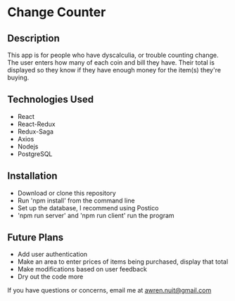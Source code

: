 # Change Counter

## Description
This app is for people who have dyscalculia, or trouble counting change. The user enters how many of each coin and bill they have. Their total is displayed so they know if they have enough money for the item(s) they're buying.

## Technologies Used
- React
- React-Redux
- Redux-Saga
- Axios
- Nodejs
- PostgreSQL

## Installation
- Download or clone this repository
- Run 'npm install' from the command line
- Set up the database, I recommend using Postico
- 'npm run server' and 'npm run client' run the program

## Future Plans
- Add user authentication
- Make an area to enter prices of items being purchased, display that total
- Make modifications based on user feedback
- Dry out the code more

If you have questions or concerns, email me at awren.nuit@gmail.com